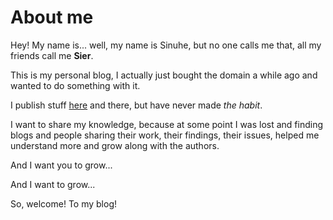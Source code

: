 # About me

Hey! My name is... well, my name is Sinuhe, but no one calls me that, all my
friends call me **Sier**.

This is my personal blog, I actually just bought the domain a while ago and
wanted to do something with it.

I publish stuff [here](https://dev.to/sierisimo) and there, but have never made
_the habit_.

I want to share my knowledge, because at some point I was lost and finding blogs
and people sharing their work, their findings, their issues, helped me understand
more and grow along with the authors.

And I want you to grow...

And I want to grow...

So, welcome! To my blog!
